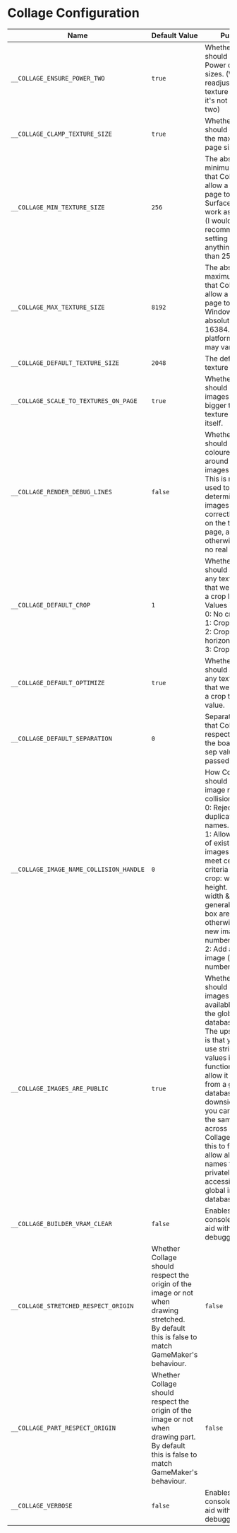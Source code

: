 # Collage Configuration

|Name|<nobr>Default Value</nobr>|Purpose|
|---|---|---|
|`__COLLAGE_ENSURE_POWER_TWO`|`true`|Whether Collage should respect Power of Two sizes. (Will readjust the texture page if it's not power of two)|
|`__COLLAGE_CLAMP_TEXTURE_SIZE`|`true`|Whether Collage should clamp to the max texture page size.|
|`__COLLAGE_MIN_TEXTURE_SIZE`|`256`|The absolute minimum size that Collage will allow a texture page to be. Surfaces can work as low as 1. (I wouldn't recommend setting it to anything lower than 256.)|
|`__COLLAGE_MAX_TEXTURE_SIZE`|`8192`|The absolute maximum size that Collage will allow a texture page to be. On Windows, the absolute max is 16384. Other platforms/devices may vary.|
|`__COLLAGE_DEFAULT_TEXTURE_SIZE`|`2048`|The default texture page size.|
|`__COLLAGE_SCALE_TO_TEXTURES_ON_PAGE`|`true`|Whether Collage should scale images that are bigger than the texture page itself.|
|`__COLLAGE_RENDER_DEBUG_LINES`|`false`|Whether Collage should bake coloured boxes around all of the images or not. This is mostly used to determine that images are correctly fitting on the texture page, and otherwise serve no real purpose.|
|`__COLLAGE_DEFAULT_CROP`|`1`|Whether Collage should autocrop any texture pages that weren't given a crop level. Values include:<br> 0: No cropping<br> 1: Crop all sides<br>  2: Crop horizontally<br>  3: Crop Vertically|
|`__COLLAGE_DEFAULT_OPTIMIZE`|`true`|Whether Collage should autocrop any texture pages that weren't given a crop true/false value.|
|`__COLLAGE_DEFAULT_SEPARATION`|`0`|Separation value that Collage will respect across the board if no sep value was passed.|
|`__COLLAGE_IMAGE_NAME_COLLISION_HANDLE`|`0`|How Collage should handle image name collisions.<br>0: Reject all duplicate image names.<br>1: Allow replacing of existing images if they meet certain criteria (non-crop: width & height. crop: width & height & general minimal box area) or otherwise add as new image (with number).<br>2: Add as new image (with number).|
|`__COLLAGE_IMAGES_ARE_PUBLIC`|`true`|Whether Collage should make all images added available through the global image database or not. The upside to this is that you can use string-based values in certain functions that allow it to fetch from a global database. The downside is that you can't have the same names across multiple Collages. Setting this to false will allow all image names to be used privately, but not accessible via the global image database.|
|`__COLLAGE_BUILDER_VRAM_CLEAR`|`false`|Enables verbose console output to aid with debugging.|
|`__COLLAGE_STRETCHED_RESPECT_ORIGIN`|Whether Collage should respect the origin of the image or not when drawing stretched.<br>By default this is false to match GameMaker's behaviour.|`false`|
|`__COLLAGE_PART_RESPECT_ORIGIN`|Whether Collage should respect the origin of the image or not when drawing part.<br>By default this is false to match GameMaker's behaviour.|`false`|
|`__COLLAGE_VERBOSE`|`false`|Enables verbose console output to aid with debugging.|